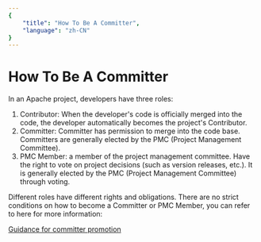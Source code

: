 ```yaml
---
{
    "title": "How To Be A Committer",
    "language": "zh-CN"
}
---
```


<!-- 
Licensed to the Apache Software Foundation (ASF) under one
or more contributor license agreements.  See the NOTICE file
distributed with this work for additional information
regarding copyright ownership.  The ASF licenses this file
to you under the Apache License, Version 2.0 (the
"License"); you may not use this file except in compliance
with the License.  You may obtain a copy of the License at

  http://www.apache.org/licenses/LICENSE-2.0

Unless required by applicable law or agreed to in writing,
software distributed under the License is distributed on an
"AS IS" BASIS, WITHOUT WARRANTIES OR CONDITIONS OF ANY
KIND, either express or implied.  See the License for the
specific language governing permissions and limitations
under the License.
-->

# How To Be A Committer

In an Apache project, developers have three roles:

1. Contributor: When the developer's code is officially merged into the code, the developer automatically becomes the project's Contributor.
2. Committer: Committer has permission to merge into the code base. Committers are generally elected by the PMC (Project Management Committee).
3. PMC Member: a member of the project management committee. Have the right to vote on project decisions (such as version releases, etc.). It is generally elected by the PMC (Project Management Committee) through voting.

Different roles have different rights and obligations. There are no strict conditions on how to become a Committer or PMC Member, you can refer to here for more information:

[Guidance for committer promotion](https://cwiki.apache.org/confluence/display/DORIS/Guidance+for+committer+promotion)
